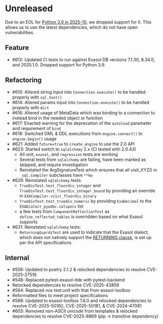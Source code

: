 # Unreleased

Due to an EOL for [Python 3.9 in 2025-10](https://devguide.python.org/versions/), we dropped support for it.
This allows us to use the latest dependencies, which do not have open vulnerabilities.

## Feature

- #612: Updated CI tests to run against Exasol DB versions 7.1.30, 8.34.0, and 2025.1.0. Dropped support for Python 3.9.

## Refactoring

- #610: Altered string input into `Connection.execute()` to be handled properly with `sql.text()`
- #614: Altered params input into `Connection.execute()` to be handled properly with `dict`
- #616: Altered usage of MetaData which was binding to a connection to instead bind in the needed object or function
- #617: Enacted warning for the deprecation of the `autoload` parameter and requirement of `bind`
- #618: Switched DML & DDL executions from `engine.connect()` to `engine.begin()` usage
- #621: Added `future=true` to `create_engine` to use the 2.0 API
- #623: Started switch to `sqlalchemy` 2.x (CI tested with 2.0.43)
  - All unit, `exasol`, and `regression` tests are working
  - Several tests from `sqlalchemy` are failing, have been marked as skipped, and require investigation
  - Reinstated the ArgSignatureTest which ensures that all visit_XYZ() in `_sql.Compiler` subclasses have `**kw`
- #626: Reinstated `sqlalchemy` tests:
  - `TrueDivTest.test_floordiv_integer` and `TrueDivTest.test_floordiv_integer_bound` by providing an override in `EXACompiler.visit_floordiv_binary`
  - `TrueDivTest.test_truediv_numeric` by providing `ExaDecimal` to the `EXADialect_pyodbc.colspecs` list
  - a few tests from `ComponentReflectionTest` as `define_reflected_tables` is overridden based on what Exasol supports
- #631: Reinstated `sqlalchemy` tests:
  - `ReturningGuardsTest` are used to indicate that the Exasol dialect, which does not natively support the [RETURNING clause](https://docs.sqlalchemy.org/en/20/glossary.html#term-RETURNING), is set up per the API specifications

## Internal

- #558: Updated to poetry 2.1.2 & relocked dependencies to resolve CVE-2025-27516
- #548: Replaced pytest-exasol-itde with pytest-backend
- Relocked dependencies to resolve CVE-2025-43859
- #564: Replaced nox test:unit with that from exasol-toolbox
- Reformatted files to meet project specifications
- #588: Updated to exasol-toolbox 1.6.0 and relocked dependencies to resolve CVE-2025-50182, CVE-2025-50181, & CVE-2024-47081
- #605: Removed non-ASCII unicode from templates & relocked dependencies to resolve CVE-2025-8869 (pip -> transitive dependency)
